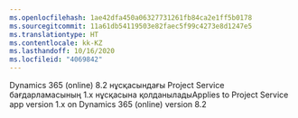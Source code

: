 ```yaml
---
ms.openlocfilehash: 1ae42dfa450a06327731261fb84ca2e1ff5b0178
ms.sourcegitcommit: 11a61db54119503e82faec5f99c4273e8d1247e5
ms.translationtype: HT
ms.contentlocale: kk-KZ
ms.lasthandoff: 10/16/2020
ms.locfileid: "4069842"
---
```

<span data-ttu-id="30cf0-101">Dynamics 365 (online) 8.2 нұсқасындағы Project Service бағдарламасының 1.x нұсқасына қолданылады</span><span class="sxs-lookup"><span data-stu-id="30cf0-101">Applies to Project Service app version 1.x on Dynamics 365 (online) version 8.2</span></span>



